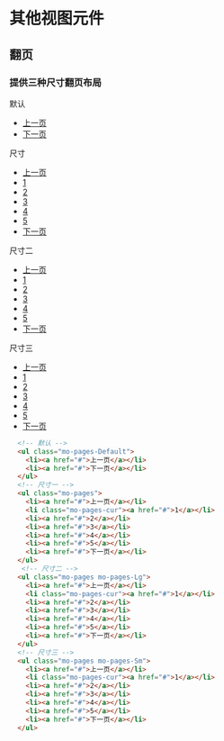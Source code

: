 # 其他视图元件


## 翻页
<link rel="stylesheet" href="http://mocha.oa.com/v2/definitions/view/other/pages.min.css">

### 提供三种尺寸翻页布局
<div class="example-prev">
  <a href="javascript:;" title="查看代码" class="example-prev-code"></a>
  <p>默认</p>
  <ul class="mo-pages-Default">
    <li><a href="#">上一页</a></li>
    <li><a href="#">下一页</a></li>
  </ul>
  <p>尺寸</p>
  <ul class="mo-pages">
    <li><a href="#">上一页</a></li>
    <li class="mo-pages-cur"><a href="#">1</a></li>
    <li><a href="#">2</a></li>
    <li><a href="#">3</a></li>
    <li><a href="#">4</a></li>
    <li><a href="#">5</a></li>
    <li><a href="#">下一页</a></li>
  </ul>
  <p>尺寸二</p>
  <ul class="mo-pages mo-pages-Lg">
    <li><a href="#">上一页</a></li>
    <li class="mo-pages-cur"><a href="#">1</a></li>
    <li><a href="#">2</a></li>
    <li><a href="#">3</a></li>
    <li><a href="#">4</a></li>
    <li><a href="#">5</a></li>
    <li><a href="#">下一页</a></li>
  </ul>
  <p>尺寸三</p>
  <ul class="mo-pages mo-pages-Sm">
    <li><a href="#">上一页</a></li>
    <li class="mo-pages-cur"><a href="#">1</a></li>
    <li><a href="#">2</a></li>
    <li><a href="#">3</a></li>
    <li><a href="#">4</a></li>
    <li><a href="#">5</a></li>
    <li><a href="#">下一页</a></li>
  </ul>
</div>

```html
  <!-- 默认 -->
  <ul class="mo-pages-Default">
    <li><a href="#">上一页</a></li>
    <li><a href="#">下一页</a></li>
  </ul>
  <!-- 尺寸一 -->
  <ul class="mo-pages">
    <li><a href="#">上一页</a></li>
    <li class="mo-pages-cur"><a href="#">1</a></li>
    <li><a href="#">2</a></li>
    <li><a href="#">3</a></li>
    <li><a href="#">4</a></li>
    <li><a href="#">5</a></li>
    <li><a href="#">下一页</a></li>
  </ul>
   <!-- 尺寸二 -->
  <ul class="mo-pages mo-pages-Lg">
    <li><a href="#">上一页</a></li>
    <li class="mo-pages-cur"><a href="#">1</a></li>
    <li><a href="#">2</a></li>
    <li><a href="#">3</a></li>
    <li><a href="#">4</a></li>
    <li><a href="#">5</a></li>
    <li><a href="#">下一页</a></li>
  </ul>
  <!-- 尺寸三 -->
  <ul class="mo-pages mo-pages-Sm">
    <li><a href="#">上一页</a></li>
    <li class="mo-pages-cur"><a href="#">1</a></li>
    <li><a href="#">2</a></li>
    <li><a href="#">3</a></li>
    <li><a href="#">4</a></li>
    <li><a href="#">5</a></li>
    <li><a href="#">下一页</a></li>
  </ul>
```
